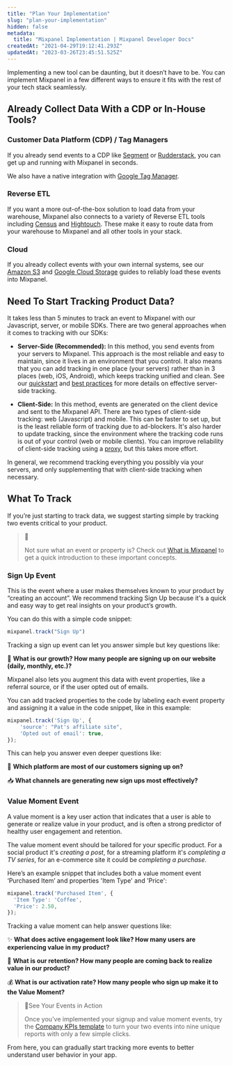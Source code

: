 ```yaml
---
title: "Plan Your Implementation"
slug: "plan-your-implementation"
hidden: false
metadata: 
  title: "Mixpanel Implementation | Mixpanel Developer Docs"
createdAt: "2021-04-29T19:12:41.293Z"
updatedAt: "2023-03-26T23:45:51.525Z"
---
```

Implementing a new tool can be daunting, but it doesn’t have to be. You can implement Mixpanel in a few different ways to ensure it fits with the rest of your tech stack seamlessly.

## Already Collect Data With a CDP or In-House Tools?
### Customer Data Platform (CDP) / Tag Managers
If you already send events to a CDP like [Segment](https://segment.com/docs/connections/destinations/catalog/actions-mixpanel/) or [Rudderstack](https://rudderstack.com/integration/mixpanel/), you can get up and running with Mixpanel in seconds.

We also have a native integration with [Google Tag Manager](https://github.com/mixpanel/mixpanel-gtm-template#readme).

### Reverse ETL
If you want a more out-of-the-box solution to load data from your warehouse, Mixpanel also connects to a variety of Reverse ETL tools including [Census](https://docs.getcensus.com/destinations/mixpanel) and [Hightouch](https://hightouch.io/docs/destinations/mixpanel/). These make it easy to route data from your warehouse to Mixpanel and all other tools in your stack.

### Cloud
If you already collect events with your own internal systems, see our [Amazon S3](/docs/tracking/integrations/s3-import) and [Google Cloud Storage](/docs/tracking/integrations/gcs-import) guides to reliably load these events into Mixpanel.

## Need To Start Tracking Product Data?
It takes less than 5 minutes to track an event to Mixpanel with our Javascript, server, or mobile SDKs. There are two general approaches when it comes to tracking with our SDKs:

* **Server-Side (Recommended):** In this method, you send events from your servers to Mixpanel. This approach is the most reliable and easy to maintain, since it lives in an environment that you control. It also means that you can add tracking in one place (your servers) rather than in 3 places (web, iOS, Android), which keeps tracking unified and clean. See our [quickstart](/docs/tracking/server) and [best practices](/docs/tracking/how-tos/effective-server) for more details on effective server-side tracking.

* **Client-Side:** In this method, events are generated on the client device and sent to the Mixpanel API. There are two types of client-side tracking: web (Javascript) and mobile. This can be faster to set up, but is the least reliable form of tracking due to ad-blockers. It's also harder to update tracking, since the environment where the tracking code runs is out of your control (web or mobile clients). You can improve reliability of client-side tracking using a [proxy](/docs/tracking/how-tos/tracking-via-proxy), but this takes more effort.

In general, we recommend tracking everything you possibly via your servers, and only supplementing that with client-side tracking when necessary.

## What To Track
If you’re just starting to track data, we suggest starting simple by tracking two events critical to your product.

> 📘
>
> Not sure what an event or property is? Check out [What is Mixpanel](/docs/getting-started/what-is-mixpanel) to get a quick introduction to these important concepts.

### Sign Up Event
This is the event where a user makes themselves known to your product by “creating an account”. We recommend tracking Sign Up because it's a quick and easy way to get real insights on your product’s growth.

You can do this with a simple code snippet:
```javascript
mixpanel.track("Sign Up")
```
Tracking a sign up event can let you answer simple but key questions like:

🌱 **What is our growth? How many people are signing up on our website (daily, monthly, etc.)?**

Mixpanel also lets you augment this data with event properties, like a referral source, or if the user opted out of emails.

You can add tracked properties to the code by labeling each event property and assigning it a value in the code snippet, like in this example:
```javascript
mixpanel.track('Sign Up', {
	'source': "Pat's affiliate site",
	'Opted out of email': true,
});
```
This can help you answer even deeper questions like:

📲 **Which platform are most of our customers signing up on?**

📥 **What channels are generating new sign ups most effectively?**

### Value Moment Event
A value moment is a key user action that indicates that a user is able to generate or realize value in your product, and is often a strong predictor of healthy user engagement and retention.

The value moment event should be tailored for your specific product. For a social product it's _creating a post_, for a streaming platform it's _completing a TV series_, for an e-commerce site it could be _completing a purchase_.

Here’s an example snippet that includes both a value moment event ‘Purchased Item’ and properties 'Item Type' and 'Price':
```javascript
mixpanel.track('Purchased Item', {
  'Item Type': 'Coffee',
  'Price': 2.50,
});
```
Tracking a value moment can help answer questions like:

✨ **What does active engagement look like? How many users are experiencing value in my product?**

💞 **What is our retention? How many people are coming back to realize value in our product?**

💰 **What is our activation rate? How many people who sign up make it to the Value Moment?**

> 📘See Your Events in Action
>
> Once you've implemented your signup and value moment events, try the [Company KPIs template](https://mixpanel.com/project?show-event-translator=true) to turn your two events into nine unique reports with only a few simple clicks.

From here, you can gradually start tracking more events to better understand user behavior in your app.

